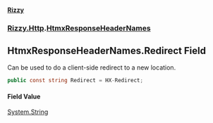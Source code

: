 #### [Rizzy](index.md 'index')
### [Rizzy.Http](Rizzy.Http.md 'Rizzy.Http').[HtmxResponseHeaderNames](Rizzy.Http.HtmxResponseHeaderNames.md 'Rizzy.Http.HtmxResponseHeaderNames')

## HtmxResponseHeaderNames.Redirect Field

Can be used to do a client-side redirect to a new location.

```csharp
public const string Redirect = HX-Redirect;
```

#### Field Value
[System.String](https://docs.microsoft.com/en-us/dotnet/api/System.String 'System.String')